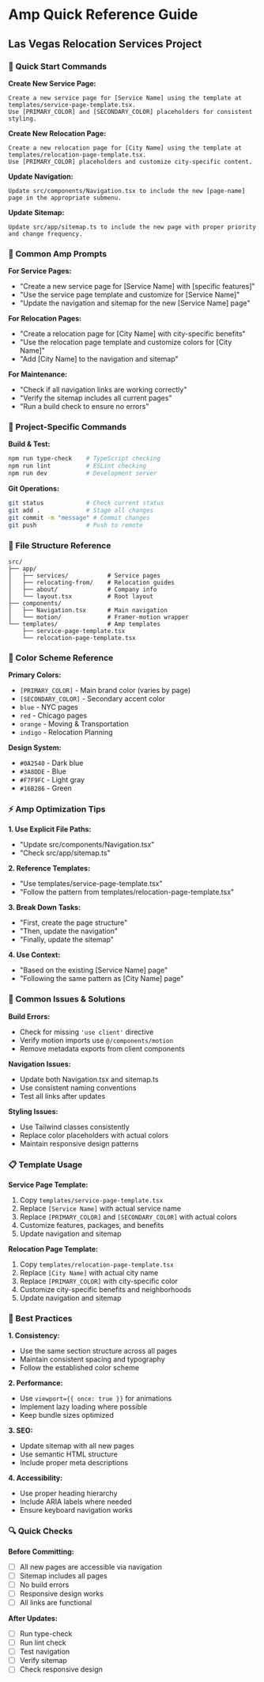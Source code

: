 # Amp Quick Reference Guide
## Las Vegas Relocation Services Project

### 🚀 Quick Start Commands

**Create New Service Page:**
```
Create a new service page for [Service Name] using the template at templates/service-page-template.tsx. 
Use [PRIMARY_COLOR] and [SECONDARY_COLOR] placeholders for consistent styling.
```

**Create New Relocation Page:**
```
Create a new relocation page for [City Name] using the template at templates/relocation-page-template.tsx.
Use [PRIMARY_COLOR] placeholders and customize city-specific content.
```

**Update Navigation:**
```
Update src/components/Navigation.tsx to include the new [page-name] page in the appropriate submenu.
```

**Update Sitemap:**
```
Update src/app/sitemap.ts to include the new page with proper priority and change frequency.
```

### 🎯 Common Amp Prompts

**For Service Pages:**
- "Create a new service page for [Service Name] with [specific features]"
- "Use the service page template and customize for [Service Name]"
- "Update the navigation and sitemap for the new [Service Name] page"

**For Relocation Pages:**
- "Create a relocation page for [City Name] with city-specific benefits"
- "Use the relocation page template and customize colors for [City Name]"
- "Add [City Name] to the navigation and sitemap"

**For Maintenance:**
- "Check if all navigation links are working correctly"
- "Verify the sitemap includes all current pages"
- "Run a build check to ensure no errors"

### 🔧 Project-Specific Commands

**Build & Test:**
```bash
npm run type-check    # TypeScript checking
npm run lint          # ESLint checking
npm run dev           # Development server
```

**Git Operations:**
```bash
git status            # Check current status
git add .             # Stage all changes
git commit -m "message" # Commit changes
git push              # Push to remote
```

### 📁 File Structure Reference

```
src/
├── app/
│   ├── services/           # Service pages
│   ├── relocating-from/    # Relocation guides
│   ├── about/              # Company info
│   └── layout.tsx          # Root layout
├── components/
│   ├── Navigation.tsx      # Main navigation
│   └── motion/             # Framer-motion wrapper
└── templates/              # Amp templates
    ├── service-page-template.tsx
    └── relocation-page-template.tsx
```

### 🎨 Color Scheme Reference

**Primary Colors:**
- `[PRIMARY_COLOR]` - Main brand color (varies by page)
- `[SECONDARY_COLOR]` - Secondary accent color
- `blue` - NYC pages
- `red` - Chicago pages
- `orange` - Moving & Transportation
- `indigo` - Relocation Planning

**Design System:**
- `#0A2540` - Dark blue
- `#3A8DDE` - Blue
- `#F7F9FC` - Light gray
- `#16B286` - Green

### ⚡ Amp Optimization Tips

**1. Use Explicit File Paths:**
- "Update src/components/Navigation.tsx"
- "Check src/app/sitemap.ts"

**2. Reference Templates:**
- "Use templates/service-page-template.tsx"
- "Follow the pattern from templates/relocation-page-template.tsx"

**3. Break Down Tasks:**
- "First, create the page structure"
- "Then, update the navigation"
- "Finally, update the sitemap"

**4. Use Context:**
- "Based on the existing [Service Name] page"
- "Following the same pattern as [City Name] page"

### 🚫 Common Issues & Solutions

**Build Errors:**
- Check for missing `'use client'` directive
- Verify motion imports use `@/components/motion`
- Remove metadata exports from client components

**Navigation Issues:**
- Update both Navigation.tsx and sitemap.ts
- Use consistent naming conventions
- Test all links after updates

**Styling Issues:**
- Use Tailwind classes consistently
- Replace color placeholders with actual colors
- Maintain responsive design patterns

### 📋 Template Usage

**Service Page Template:**
1. Copy `templates/service-page-template.tsx`
2. Replace `[Service Name]` with actual service name
3. Replace `[PRIMARY_COLOR]` and `[SECONDARY_COLOR]` with actual colors
4. Customize features, packages, and benefits
5. Update navigation and sitemap

**Relocation Page Template:**
1. Copy `templates/relocation-page-template.tsx`
2. Replace `[City Name]` with actual city name
3. Replace `[PRIMARY_COLOR]` with city-specific color
4. Customize city-specific benefits and neighborhoods
5. Update navigation and sitemap

### 🎯 Best Practices

**1. Consistency:**
- Use the same section structure across all pages
- Maintain consistent spacing and typography
- Follow the established color scheme

**2. Performance:**
- Use `viewport={{ once: true }}` for animations
- Implement lazy loading where possible
- Keep bundle sizes optimized

**3. SEO:**
- Update sitemap with all new pages
- Use semantic HTML structure
- Include proper meta descriptions

**4. Accessibility:**
- Use proper heading hierarchy
- Include ARIA labels where needed
- Ensure keyboard navigation works

### 🔍 Quick Checks

**Before Committing:**
- [ ] All new pages are accessible via navigation
- [ ] Sitemap includes all pages
- [ ] No build errors
- [ ] Responsive design works
- [ ] All links are functional

**After Updates:**
- [ ] Run type-check
- [ ] Run lint check
- [ ] Test navigation
- [ ] Verify sitemap
- [ ] Check responsive design
